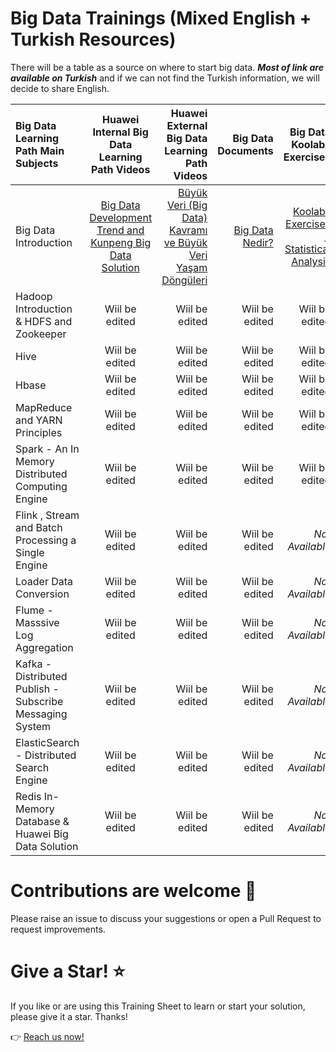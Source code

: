 # Big Data Trainings (Mixed English + Turkish Resources) 

There will be a table as a source on where to start big data. **_Most of link are available on Turkish_** and if we can not find the Turkish information, we will decide to share English. 

| Big Data Learning Path Main Subjects | Huawei Internal Big Data Learning Path Videos | Huawei External Big Data Learning Path Videos | Big Data Documents | Big Data Koolabs Exercises | 
| :-------------------- | :--------------------: | --------------------: | ----------: | ----------: | 
| Big Data Introduction |     [Big Data Development Trend and Kunpeng Big Data Solution](https://connect.huaweicloud.com/courses/learn/course-v1:HuaweiX+CBUENXX056+Self-paced/about/sp:cloudEdu_en 'Big Data Introduction')     |         [Büyük Veri (Big Data) Kavramı ve Büyük Veri Yaşam Döngüleri](https://www.youtube.com/watch?v=gi-rM0yRoXQ 'Büyük Veri (Big Data) Kavramı ve Büyük Veri Yaşam Döngüleri') | [Big Data Nedir?](https://connect.huaweicloud.com/courses/learn/course-v1:HuaweiX+CBUENXX057+Self-paced/about/sp:cloudEdu_en 'Big Data Nedir?')  | [Koolabs Exercises - Statistical Analysis](https://lab.huaweicloud.com/intl/en-us/experiment-detail_1882 'Koolabs Exercises') | 
| Hadoop Introduction & HDFS and Zookeeper | Wiil be edited |  Wiil be edited  | Wiil be edited | Wiil be edited | 
| Hive            | Wiil be edited |  Wiil be edited  | Wiil be edited | Wiil be edited | 
| Hbase | Wiil be edited |  Wiil be edited  | Wiil be edited | Wiil be edited | 
| MapReduce and YARN Principles  | Wiil be edited |  Wiil be edited  | Wiil be edited | Wiil be edited | 
| Spark - An In Memory Distributed Computing Engine | Wiil be edited |  Wiil be edited  | Wiil be edited | Wiil be edited | 
| Flink , Stream and Batch Processing a Single Engine | Wiil be edited |  Wiil be edited  | Wiil be edited | *Not Available* |
| Loader Data Conversion | Wiil be edited |  Wiil be edited  | Wiil be edited | *Not Available* |
| Flume - Masssive Log Aggregation | Wiil be edited |  Wiil be edited  | Wiil be edited | *Not Available* | 
| Kafka - Distributed Publish - Subscribe Messaging System | Wiil be edited |  Wiil be edited  | Wiil be edited | *Not Available* | 
| ElasticSearch - Distributed Search Engine | Wiil be edited |  Wiil be edited  | Wiil be edited | *Not Available* | 
| Redis In-Memory Database & Huawei Big Data Solution | Wiil be edited |  Wiil be edited  | Wiil be edited | *Not Available* | 


# Contributions are welcome 💜

Please raise an issue to discuss your suggestions or open a Pull Request to request improvements.

# Give a Star! ⭐

If you like or are using this Training Sheet to learn or start your solution, please give it a star. Thanks!

:point_right: [Reach us now! ](guvezhakan@gmail.com)


<!--Markdown editor için kullandığım: https://github.com/Kernix13/markdown-cheatsheet/blob/master/README.md --> 
<!--Yararlanabileceğimiz kaynaklar-1: https://github.com/thuva4/Bigdata-Papers-Reading --> 
<!--Yararlanabileceğimiz kaynaklar-2: https://github.com/newTendermint/awesome-bigdata --> 
<!--Yararlanabileceğimiz kaynaklar-3: https://github.com/binhnguyennus/awesome-scalability --> 




